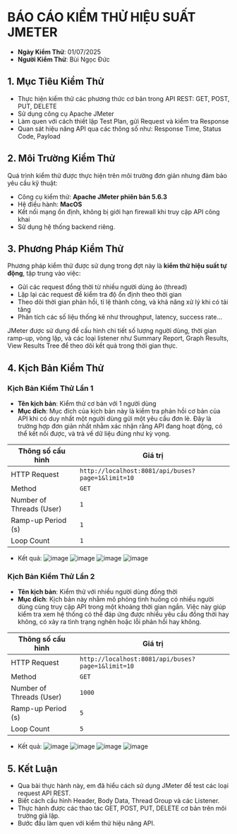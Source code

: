 # BÁO CÁO KIỂM THỬ HIỆU SUẤT JMETER

- **Ngày Kiểm Thử**: 01/07/2025  
- **Người Kiểm Thử**: Bùi Ngọc Đức

## 1. Mục Tiêu Kiểm Thử

- Thực hiện kiểm thử các phương thức cơ bản trong API REST: GET, POST, PUT, DELETE
- Sử dụng công cụ Apache JMeter
- Làm quen với cách thiết lập Test Plan, gửi Request và kiểm tra Response
- Quan sát hiệu năng API qua các thông số như: Response Time, Status Code, Payload

## 2. Môi Trường Kiểm Thử

Quá trình kiểm thử được thực hiện trên môi trường đơn giản nhưng đảm bảo yêu cầu kỹ thuật:
- Công cụ kiểm thử: **Apache JMeter phiên bản 5.6.3**
- Hệ điều hành: **MacOS**
- Kết nối mạng ổn định, không bị giới hạn firewall khi truy cập API công khai
- Sử dụng hệ thống backend riêng.

## 3. Phương Pháp Kiểm Thử

Phương pháp kiểm thử được sử dụng trong đợt này là **kiểm thử hiệu suất tự động**, tập trung vào việc:
- Gửi các request đồng thời từ nhiều người dùng ảo (thread)
- Lặp lại các request để kiểm tra độ ổn định theo thời gian
- Theo dõi thời gian phản hồi, tỉ lệ thành công, và khả năng xử lý khi có tải tăng
- Phân tích các số liệu thống kê như throughput, latency, success rate...

JMeter được sử dụng để cấu hình chi tiết số lượng người dùng, thời gian ramp-up, vòng lặp, và các loại listener như Summary Report, Graph Results, View Results Tree để theo dõi kết quả trong thời gian thực.

## 4. Kịch Bản Kiểm Thử
### Kịch Bản Kiểm Thử Lần 1

- **Tên kịch bản**: Kiểm thử cơ bản với 1 người dùng
- **Mục đích**: Mục đích của kịch bản này là kiểm tra phản hồi cơ bản của API khi có duy nhất một người dùng gửi một yêu cầu đơn lẻ. Đây là trường hợp đơn giản nhất nhằm xác nhận rằng API đang hoạt động, có thể kết nối được, và trả về dữ liệu đúng như kỳ vọng.

| Thông số cấu hình         | Giá trị                                  |
|---------------------------|-------------------------------------------|
| HTTP Request              | `http://localhost:8081/api/buses?page=1&limit=10`      |
| Method                    | `GET`                                    |
| Number of Threads (User)  | `1`                                      |
| Ramp-up Period (s)        | `1`                                      |
| Loop Count                | `1`                                      |

- Kết quả:
![image](https://github.com/ducbn/jmeter-api-test/blob/main/image/http1.png)
![image](https://github.com/ducbn/jmeter-api-test/blob/main/image/view1.png)
![image](https://github.com/ducbn/jmeter-api-test/blob/main/image/summary1.png)
![image](https://github.com/ducbn/jmeter-api-test/blob/main/image/graph1.png)

### Kịch Bản Kiểm Thử Lần 2

- **Tên kịch bản**: Kiểm thử với nhiều người dùng đồng thời
- **Mục đích**: Kịch bản này nhằm mô phỏng tình huống có nhiều người dùng cùng truy cập API trong một khoảng thời gian ngắn. Việc này giúp kiểm tra xem hệ thống có thể đáp ứng được nhiều yêu cầu đồng thời hay không, có xảy ra tình trạng nghẽn hoặc lỗi phản hồi hay không.

| Thông số cấu hình         | Giá trị                                  |
|---------------------------|-------------------------------------------|
| HTTP Request              | `http://localhost:8081/api/buses?page=1&limit=10`      |
| Method                    | `GET`                                    |
| Number of Threads (User)  | `1000`                                     |
| Ramp-up Period (s)        | `5`                                      |
| Loop Count                | `5`                                      |

- Kết quả:
![image](https://github.com/ducbn/jmeter-api-test/blob/main/image/http.png)
![image](https://github.com/ducbn/jmeter-api-test/blob/main/image/view.png)
![image](https://github.com/ducbn/jmeter-api-test/blob/main/image/summary.png)
![image](https://github.com/ducbn/jmeter-api-test/blob/main/image/graph.png)

## 5. Kết Luận

- Qua bài thực hành này, em đã hiểu cách sử dụng JMeter để test các loại request API REST.
- Biết cách cấu hình Header, Body Data, Thread Group và các Listener.
- Thực hành được các thao tác GET, POST, PUT, DELETE cơ bản trên môi trường giả lập.
- Bước đầu làm quen với kiểm thử hiệu năng API.
